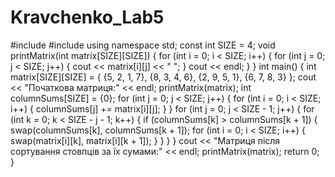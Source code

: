 # Kravchenko_Lab5
#include <iostream>
#include <algorithm>
using namespace std;
const int SIZE = 4;
void printMatrix(int matrix[SIZE][SIZE]) {
    for (int i = 0; i < SIZE; i++) {
        for (int j = 0; j < SIZE; j++) {
            cout << matrix[i][j] << " ";
        }
        cout << endl;
    }
}
int main() {
    int matrix[SIZE][SIZE] = {
        {5, 2, 1, 7},
        {8, 3, 4, 6},
        {2, 9, 5, 1},
        {6, 7, 8, 3}
    };
    cout << "Початкова матриця:" << endl;
    printMatrix(matrix);
    int columnSums[SIZE] = {0};
    for (int j = 0; j < SIZE; j++) {
        for (int i = 0; i < SIZE; i++) {
            columnSums[j] += matrix[i][j];
        }
    }
    for (int j = 0; j < SIZE - 1; j++) {
        for (int k = 0; k < SIZE - j - 1; k++) {
            if (columnSums[k] > columnSums[k + 1]) {
                swap(columnSums[k], columnSums[k + 1]);
                for (int i = 0; i < SIZE; i++) {
                    swap(matrix[i][k], matrix[i][k + 1]);
                }
            }
        }
    }
    cout << "Матриця після сортування стовпців за їх сумами:" << endl;
    printMatrix(matrix);
    return 0;
}
